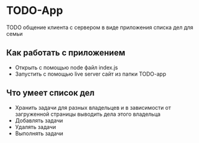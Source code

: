 # TODO-App
TODO общение клиента с сервером в виде приложения списка дел для семьи
## Как работать с приложением
- Открыть с помощью node файл index.js
- Запустить с помощью live server сайт из папки TODO-app
## Что умеет список дел
- Хранить задачи для разных владельцев и в зависимости от загруженной страницы выводить дела этого владельца
- Добавлять задачи 
- Удалять задачи 
- Выполнять задачи
